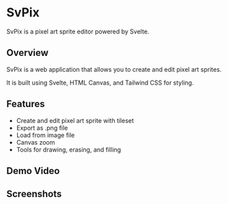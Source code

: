 # SvPix

SvPix is a pixel art sprite editor powered by Svelte.

## Overview

SvPix is a web application that allows you to create and edit pixel art sprites.

It is built using Svelte, HTML Canvas, and Tailwind CSS for styling.

## Features

- Create and edit pixel art sprite with tileset
- Export as .png file
- Load from image file
- Canvas zoom
- Tools for drawing, erasing, and filling

## Demo Video

## Screenshots
